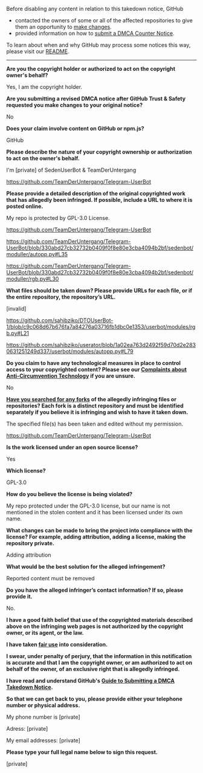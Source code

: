 Before disabling any content in relation to this takedown notice, GitHub
- contacted the owners of some or all of the affected repositories to give them an opportunity to [make changes](https://docs.github.com/en/github/site-policy/dmca-takedown-policy#a-how-does-this-actually-work).
- provided information on how to [submit a DMCA Counter Notice](https://docs.github.com/en/articles/guide-to-submitting-a-dmca-counter-notice).

To learn about when and why GitHub may process some notices this way, please visit our [README](https://github.com/github/dmca/blob/master/README.md#anatomy-of-a-takedown-notice).

---

**Are you the copyright holder or authorized to act on the copyright owner's behalf?**

Yes, I am the copyright holder.

**Are you submitting a revised DMCA notice after GitHub Trust & Safety requested you make changes to your original notice?**

No

**Does your claim involve content on GitHub or npm.js?**

GitHub

**Please describe the nature of your copyright ownership or authorization to act on the owner's behalf.**

I'm [private] of SedenUserBot & TeamDerUntergang

https://github.com/TeamDerUntergang/Telegram-UserBot

**Please provide a detailed description of the original copyrighted work that has allegedly been infringed. If possible, include a URL to where it is posted online.**

My repo is protected by GPL-3.0 License.

https://github.com/TeamDerUntergang/Telegram-UserBot

https://github.com/TeamDerUntergang/Telegram-UserBot/blob/330abd27cb32732b0409f0f8e80e3cba4094b2bf/sedenbot/moduller/autopp.py#L35

https://github.com/TeamDerUntergang/Telegram-UserBot/blob/330abd27cb32732b0409f0f8e80e3cba4094b2bf/sedenbot/moduller/rgb.py#L30

**What files should be taken down? Please provide URLs for each file, or if the entire repository, the repository’s URL.**

[invalid]

https://github.com/sahibziko/DTOUserBot-1/blob/c9c068d67b676fa7a84276a03716fb1dbc0e1353/userbot/modules/rgb.py#L21

https://github.com/sahibziko/userator/blob/1a02ea763d2492f59d70d2e2830631251249d337/userbot/modules/autopp.py#L79

**Do you claim to have any technological measures in place to control access to your copyrighted content? Please see our <a href="https://docs.github.com/articles/guide-to-submitting-a-dmca-takedown-notice#complaints-about-anti-circumvention-technology">Complaints about Anti-Circumvention Technology</a> if you are unsure.**

No

**<a href="https://docs.github.com/articles/dmca-takedown-policy#b-what-about-forks-or-whats-a-fork">Have you searched for any forks</a> of the allegedly infringing files or repositories? Each fork is a distinct repository and must be identified separately if you believe it is infringing and wish to have it taken down.**

The specified file(s) has been taken and edited without my permission.

https://github.com/TeamDerUntergang/Telegram-UserBot

**Is the work licensed under an open source license?**

Yes

**Which license?**

GPL-3.0

**How do you believe the license is being violated?**

My repo protected under the GPL-3.0 license, but our name is not mentioned in the stolen content and it has been licensed under its own name.

**What changes can be made to bring the project into compliance with the license? For example, adding attribution, adding a license, making the repository private.**

Adding attribution

**What would be the best solution for the alleged infringement?**

Reported content must be removed

**Do you have the alleged infringer’s contact information? If so, please provide it.**

No.

**I have a good faith belief that use of the copyrighted materials described above on the infringing web pages is not authorized by the copyright owner, or its agent, or the law.**

**I have taken <a href="https://www.lumendatabase.org/topics/22">fair use</a> into consideration.**

**I swear, under penalty of perjury, that the information in this notification is accurate and that I am the copyright owner, or am authorized to act on behalf of the owner, of an exclusive right that is allegedly infringed.**

**I have read and understand GitHub's <a href="https://docs.github.com/articles/guide-to-submitting-a-dmca-takedown-notice/">Guide to Submitting a DMCA Takedown Notice</a>.**

**So that we can get back to you, please provide either your telephone number or physical address.**

My phone number is [private]

Adress: [private]

My email addresses: [private]

**Please type your full legal name below to sign this request.**

[private]

